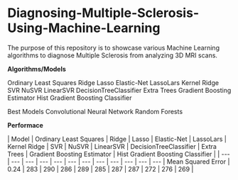 # Diagnosing-Multiple-Sclerosis-Using-Machine-Learning

The purpose of this repository is to showcase various Machine Learning algorithms to diagnose Multiple Sclerosis from analyzing 3D MRI scans.


**Algorithms/Models**

Ordinary Least Squares
Ridge
Lasso
Elastic-Net
LassoLars
Kernel Ridge
SVR
NuSVR
LinearSVR
DecisionTreeClassifier
Extra Trees
Gradient Boosting Estimator
Hist Gradient Boosting Classifier

Best Models
Convolutional Neural Network
Random Forests


**Performace**

| Model | Ordinary Least Squares | Ridge | Lasso | Elastic-Net | LassoLars | Kernel Ridge | SVR | NuSVR | LinearSVR | DecisionTreeClassifier | Extra Trees | Gradient Boosting Estimator | Hist Gradient Boosting Classifier |
| --- | --- | --- | --- | --- | --- | --- | --- | --- | --- | --- | --- |
Mean Squared Error | 0.24 | 283 | 290 | 286 | 289 | 285 | 287 | 287 | 272 | 276 | 269 |
